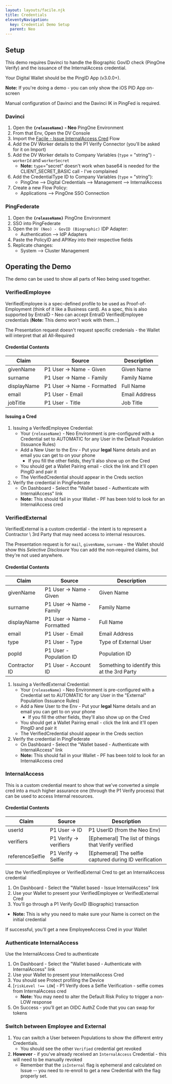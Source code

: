 ```yaml
---
layout: layouts/facile.njk
title: Credentials
eleventyNavigation:
  key: Credential Demo Setup
  parent: Neo
---
```

## Setup
This demo requires Davinci to handle the Biographic GovID check (PingOne Verify) and the issuance of
the InternalAccess credential. 

Your Digital Wallet should be the PingID App (v3.0.0+).

**Note:** If you're doing a demo - you can only show the iOS PID App on-screen

Manual configuration of Davinci and the Davinci IK in PingFed is required.

### Davinci
1. Open the **`{releaseName}` - Neo** PingOne Environment
1. From that Env, Open the DV Console
1. Import the <a href="/public/FacileIssueInternalAccessCred.json" download>Facile - Issue InternalAccess Cred</a> Flow
1. Add the DV Worker details to the P1 Verify Connector (you'll be asked for it on Import)
1. Add the DV Worker details to Company Variables (`type` = "string") - `workerId` and `workerSecret`
    * **Note:** `type`="secret" doesn't work when base64 is needed for the CLIENT_SECRET_BASIC call - I've complained
1. Add the CredentialType ID to Company Variables (`type` = "string"):
    * PingOne --> Digital Credentials --> Management --> InternalAccess
1. Create a new Flow Policy: 
    * Applications --> PingOne SSO Connection

### PingFederate
1. Open the **`{releaseName}`** PingOne Environment
1. SSO into PingFederate
1. Open the `DV (Neo) - GovID (Biographic)` IDP Adapter:
    * Authentication --> IdP Adapters
1. Paste the PolicyID and APIKey into their respective fields
1. Replicate changes:
    * System --> Cluster Management

## Operating the Demo
The demo can be used to show all parts of Neo being used together.

### VerifiedEmployee

VerifiedEmployee is a spec-defined profile to be used as Proof-of-Employment (think of it like a Business card).
As a spec, this is also supported by EntraID - Neo can accept EntraID VerifiedEmployee credentials (**Note:** 
This demo won't work with them...)

The Presentation request doesn't request specific credenials - the Wallet will interpret that all All-Required

#### Credential Contents

| Claim | Source | Description |
| --- | --- | --- |
| givenName | P1 User -> Name - Given | Given Name |
| surname | P1 User -> Name - Family | Family Name |
| displayName | P1 User -> Name - Formatted | Full Name |
| email | P1 User - Email | Email Address |
| jobTitle | P1 User - Title | Job Title |


#### Issuing a Cred

1. Issuing a VerifedEmployee Credential:
    * Your `{releaseName}` - Neo Environment is pre-configured with a Credential set to AUTOMATIC for any 
 User in the Default Population (Issuance Rules)
    * Add a New User to the Env - Put your **legal** Name details and an email you can get to on your phone
      * If you fill the other fields, they'll also show up on the Cred
    * You should get a Wallet Pairing email - click the link and it'll open PingID and pair it
    * The VerifiedCredential should appear in the Creds section
1. Verify the credential in PingFederate
    * On Dashboard - Select the "Wallet based - Authenticate with InternalAccess" link
    * **Note:** This should fail in your Wallet - PF has been told to look for an InternalAccess cred

### VerifiedExternal

VerifiedExternal is a custom credential - the intent is to represent a Contractor \ 3rd Party that may need 
access to internal resources.

The Presentation request is for `mail`, `givenName`, `surname` - the Wallet should show this *Selective Disclosure*
You can add the non-required claims, but they're not used anywhere.

#### Credential Contents

| Claim | Source | Description |
| --- | --- | --- |
| givenName | P1 User -> Name - Given | Given Name |
| surname | P1 User -> Name - Family | Family Name |
| displayName | P1 User -> Name - Formatted | Full Name |
| email | P1 User - Email | Email Address |
| type | P1 User - Type | Type of External User |
| popId | P1 User - Population ID | Population ID |
| Contractor ID | P1 User - Account ID | Something to identify this at the 3rd Party | 

1. Issuing a VerifedExternal Credential:
    * Your `{releaseName}` - Neo Environment is pre-configured with a Credential set to AUTOMATIC for any 
 User in the "External" Population (Issuance Rules)
    * Add a New User to the Env - Put your **legal** Name details and an email you can get to on your phone
      * If you fill the other fields, they'll also show up on the Cred
    * You should get a Wallet Pairing email - click the link and it'll open PingID and pair it
    * The VerifiedCredential should appear in the Creds section
1. Verify the credential in PingFederate
    * On Dashboard - Select the "Wallet based - Authenticate with InternalAccess" link
    * **Note:** This should fail in your Wallet - PF has been told to look for an InternalAccess cred
 
### InternalAccess

This is a custom credential meant to show that we've converted a simple cred into a much higher assurance one
(through the P1 Verify process) that can be used to access Internal resources.

#### Credential Contents

| Claim | Source | Description |
| --- | --- | --- |
| userId | P1 User -> ID | P1 UserID (from the Neo Env) |
| verifiers | P1 Verify -> verifiers | [Ephemeral] The list of things that Verify verified |
| referenceSelfie | P1 Verify -> Selfie | [Ephemeral] The selfie captured during ID verification |


Use the VerifiedEmployee or VerifiedExternal Cred to get an InternalAccess credential
1. On Dashboard - Select the "Wallet based - Issue InternalAccess" link
1. Use your Wallet to present your VerifiedEmployee or VerifiedExternal Cred
1. You'll go through a P1 Verify GovID (Biographic) transaction
  * **Note:** This is why you need to make sure your Name is correct on the initial credential

If successful, you'll get a new EmployeeAccess Cred in your Wallet

### Authenticate InternalAccess
Use the InternalAccess Cred to authenticate
1. On Dashboard - Select the "Wallet based - Authenticate with InternalAccess" link
1. Use your Wallet to present your InternalAccess Cred
1. You should see Protect profiling the Device
1. [`riskLevel !== LOW`] - P1 Verify does a Selfie Verification - selfie comes from InternalAccess cred
    * **Note:** You may need to alter the Default Risk Policy to trigger a non-LOW response
1. On Success - you'll get an OIDC AuthZ Code that you can swap for tokens

### Switch between Employee and External
1. You can switch a User between Populations to show the different entry Credentials.
    * You should see the other `Verified` credential get revoked
1. **However** - if you've already received an `InternalAccess` Credential - this will need to be manually revoked
    * Remember that the `isInternal` flag is ephemeral and calculated on Issue -- you need to re-enroll to get a new
  Credential with the flag properly set.

